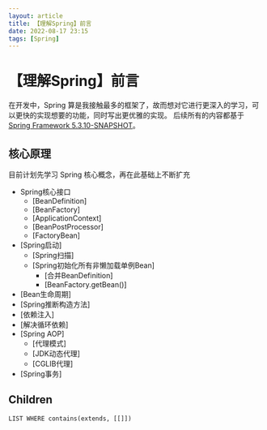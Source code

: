 ```yaml
---
layout: article
title: 【理解Spring】前言
date: 2022-08-17 23:15
tags: [Spring]
---
```


# 【理解Spring】前言
在开发中，Spring 算是我接触最多的框架了，故而想对它进行更深入的学习，可以更快的实现想要的功能，同时写出更优雅的实现。
后续所有的内容都基于 [Spring Framework 5.3.10-SNAPSHOT](https://github.com/spring-projects/spring-framework/tree/v5.3.10)。

## 核心原理
目前计划先学习 Spring 核心概念，再在此基础上不断扩充 
- Spring核心接口
  - [BeanDefinition]
  - [BeanFactory]
  - [ApplicationContext]
  - [BeanPostProcessor]
  - [FactoryBean]
- [Spring启动]
  - [Spring扫描]
  - [Spring初始化所有非懒加载单例Bean]
    - [合并BeanDefinition]
    - [BeanFactory.getBean()]
- [Bean生命周期]
- [Spring推断构造方法]
- [依赖注入]
- [解决循环依赖]
- [Spring AOP]
  - [代理模式]
  - [JDK动态代理]
  - [CGLIB代理]
- [Spring事务]



## Children
```dataview
LIST WHERE contains(extends, [[]])
```
